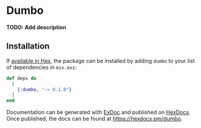 # Dumbo

**TODO: Add description**

## Installation

If [available in Hex](https://hex.pm/docs/publish), the package can be installed
by adding `dumbo` to your list of dependencies in `mix.exs`:

```elixir
def deps do
  [
    {:dumbo, "~> 0.1.0"}
  ]
end
```

Documentation can be generated with [ExDoc](https://github.com/elixir-lang/ex_doc)
and published on [HexDocs](https://hexdocs.pm). Once published, the docs can
be found at <https://hexdocs.pm/dumbo>.

